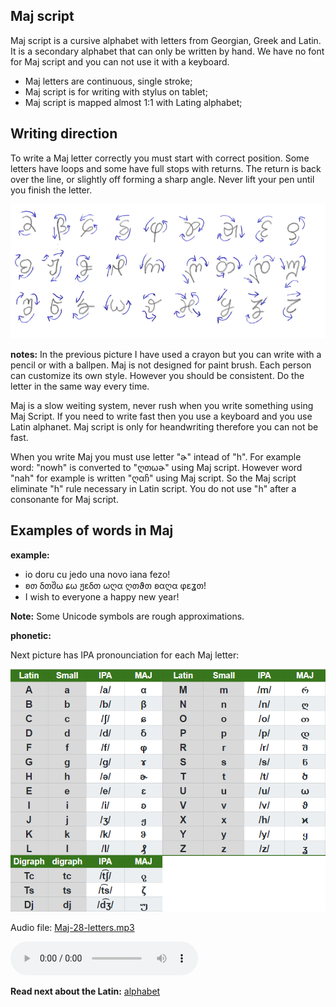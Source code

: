 ## Maj script

Maj script is a cursive alphabet with letters from Georgian, Greek and Latin. It is a secondary alphabet that can only be written by hand. We have no font for Maj script and you can not use it with a keyboard.

* Maj letters are continuous, single stroke;
* Maj script is for writing with stylus on tablet;
* Maj script is mapped almost 1:1 with Lating alphabet;

## Writing direction

To write a Maj letter correctly you must start with correct position. Some letters have loops and some have full stops with returns. The return is back over the line, or slightly off forming a sharp angle. Never lift your pen until you finish the letter.  

<img src="demo/maj-script-reform.png" alt="Maj Script" width="600"></img>

**notes:**
In the previous picture I have used a crayon but you can write with a pencil or with a ballpen. Maj is not designed for paint brush. Each person can customize its own style. However you should be consistent. Do the letter in the same way every time. 

Maj is a slow weiting system, never rush when you write something using Maj Script. If you need to write fast then you use a keyboard and you use Latin alphanet. Maj script is only for heandwriting therefore you can not be fast. 

When you write Maj you must use letter "ɚ" intead of "h". For example word: "nowh" is converted to "ღთωɚ" using Maj script. However word "nah" for example is written "ღαჩ" using Maj script.  So the Maj script eliminate "h" rule necessary in Latin script. You do not use "h" after a consonante for Maj script.

## Examples of words in Maj

**example:**

* io doru cu jedo una novo iana fezo!
* ʚთ ẟთშω ɕω ჟɛẟთ ωღα ღთϑთ ʚαღα φɛʓთ!
* I wish to everyone a happy new year!

**Note:** Some Unicode symbols are rough approximations.

**phonetic:**

Next picture has IPA pronounciation for each Maj letter:

<img src="maj-alphabet-27.png" alt="Maj Alphabet" width="600"></img>

Audio file: [Maj-28-letters.mp3](Maj-28-letters.mp3)

<audio controls preload="auto"> 
    <source src="Maj-alphabet-reform.mp3" />    
</audio>


**Read next about the Latin:** [alphabet](alphabet.md)
